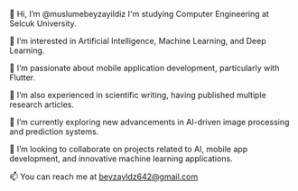 👋 Hi, I’m @muslumebeyzayildiz
I'm studying Computer Engineering at Selcuk University.

👀 I’m interested in Artificial Intelligence, Machine Learning, and Deep Learning.

👀 I’m passionate about mobile application development, particularly with Flutter.

👀 I’m also experienced in scientific writing, having published multiple research articles.

🌱 I’m currently exploring new advancements in AI-driven image processing and prediction systems.

💞️ I’m looking to collaborate on projects related to AI, mobile app development, and innovative machine learning applications.

📫 You can reach me at beyzayldz642@gmail.com

<!---
muslumebeyzayildiz/muslumebeyzayildiz is a ✨ special ✨ repository because its `README.md` (this file) appears on your GitHub profile.
You can click the Preview link to take a look at your changes.
--->
